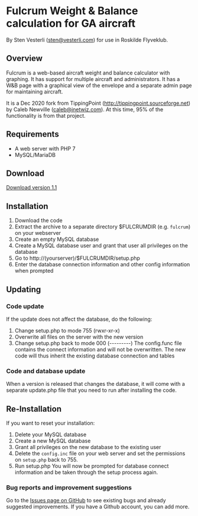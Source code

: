 # Fulcrum Weight &amp; Balance calculation for GA aircraft

By Sten Vesterli (<sten@vesterli.com>) for use in Roskilde Flyveklub.

## Overview
Fulcrum is a web-based aircraft weight and balance calculator with graphing. It has support for multiple aircraft and administrators. It has a W&B page with a graphical view of the envelope and a separate admin page for maintaining aircraft.

It is a Dec 2020 fork from TippingPoint (http://tippingpoint.sourceforge.net) by Caleb Newville (<caleb@inetwiz.com>). At this time, 95% of the functionality is from that project.

## Requirements
* A web server with PHP 7
* MySQL/MariaDB

## Download
[Download version 1.1](https://github.com/vesterli/fulcrum-wb/archive/v1.1.zip)

## Installation
1. Download the code
2. Extract the archive to a separate directory $FULCRUMDIR (e.g. `fulcrum`) on your webserver
3. Create an empty MySQL database
4. Create a MySQL database user and grant that user all privileges on the database
5. Go to http://(yourserver)/$FULCRUMDIR/setup.php
6. Enter the database connection information and other config information when prompted

## Updating

### Code update
If the update does not affect the database, do the following:
1. Change setup.php to mode 755 (rwxr-xr-x)
2. Overwrite all files on the server with the new version
3. Change setup.php back to mode 000 (---------)
The config.func file contains the connect information and will not be overwritten. The new code will thus
inherit the existing database connection and tables

### Code and database update
When a version is released that changes the database, it will come with a separate update.php file that you need to run after installing the code.

## Re-Installation
If you want to reset your installation:
1. Delete your MySQL database
2. Create a new MySQL database
3. Grant all privileges on the new database to the existing user
4. Delete the `config.inc` file on your web server and set the permissions on `setup.php` back to 755.
5. Run setup.php
You will now be prompted for database connect information and be taken through the setup process again.


### Bug reports and improvement suggestions
Go to the [Issues page on GitHub](https://github.com/vesterli/fulcrum-wb/issues) to see existing bugs and already suggested improvements. If you have a Github account, you can add more.
